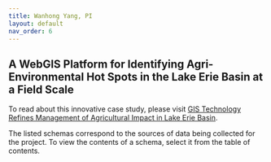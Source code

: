 ```yaml
---
title: Wanhong Yang, PI
layout: default
nav_order: 6
---
```


## A WebGIS Platform for Identifying Agri-Environmental Hot Spots in the Lake Erie Basin at a Field Scale

To read about this innovative case study, please visit [GIS Technology Refines Management of Agricultural Impact in Lake Erie Basin](https://foodfromthought.ca/gis-technology-refines-management-of-agricultural-impact-in-lake-erie-basin/).

The listed schemas correspond to the sources of data being collected for the project. To view the contents of a schema, select it from the table of contents.
